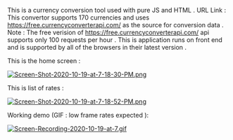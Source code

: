 This is a currency conversion tool used with pure JS and HTML .
URL Link :
This convertor supports 170 currencies and uses https://free.currencyconverterapi.com/ as the source for conversion data . 
Note  :  The free verision of https://free.currencyconverterapi.com/ api supports only 100 requests per hour .
This is application runs on front end and is supported by all of the browsers in their latest version .

This is the home screen :

[![Screen-Shot-2020-10-19-at-7-18-30-PM.png](https://i.postimg.cc/BbPdWFgv/Screen-Shot-2020-10-19-at-7-18-30-PM.png)](https://postimg.cc/1VPWwfbx)


This is list of rates :

[![Screen-Shot-2020-10-19-at-7-18-52-PM.png](https://i.postimg.cc/htnPr4Dm/Screen-Shot-2020-10-19-at-7-18-52-PM.png)](https://postimg.cc/Lnyp4pZ4)


Working demo (GIF : low frame rates expected ):

[![Screen-Recording-2020-10-19-at-7.gif](https://i.postimg.cc/0N3TVZY4/Screen-Recording-2020-10-19-at-7.gif)](https://postimg.cc/qtsDRsZc)

